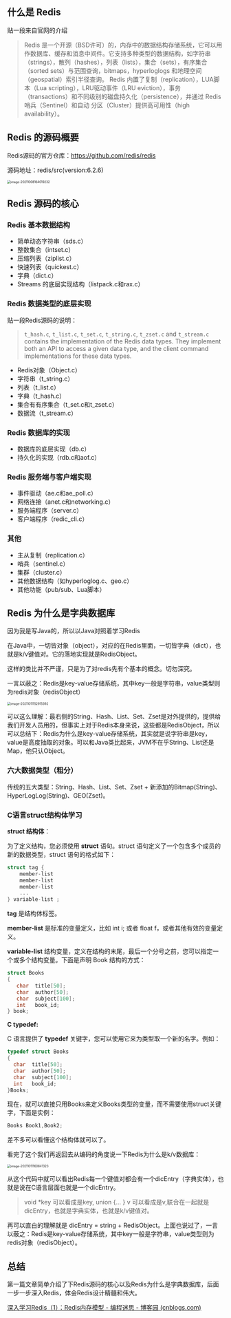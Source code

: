 ## 什么是 Redis

贴一段来自官网的介绍

> Redis 是一个开源（BSD许可）的，内存中的数据结构存储系统，它可以用作数据库、缓存和消息中间件。它支持多种类型的数据结构，如字符串（strings），散列（hashes），列表（lists），集合（sets），有序集合（sorted sets）与范围查询，bitmaps，hyperloglogs 和地理空间（geospatial）索引半径查询。 Redis 内置了复制（replication），LUA脚本（Lua scripting），LRU驱动事件（LRU eviction），事务（transactions）和不同级别的磁盘持久化（persistence），并通过 Redis哨兵（Sentinel）和自动 分区（Cluster）提供高可用性（high availability）。

## Redis 的源码概要

Redis源码的官方仓库：https://github.com/redis/redis

源码地址：redis/src(version:6.2.6)

<img src="/Users/guogoffy/Library/Application Support/typora-user-images/image-20211008164019232.png" alt="image-20211008164019232" style="zoom:50%;" />

## Redis 源码的核心

### Redis 基本数据结构

- 简单动态字符串（sds.c）
- 整数集合（intset.c）
- 压缩列表（ziplist.c）
- 快速列表（quickest.c）
- 字典（dict.c）
- Streams 的底层实现结构（listpack.c和rax.c）

### Redis 数据类型的底层实现

贴一段Redis源码的说明：

> `t_hash.c`, `t_list.c`, `t_set.c`, `t_string.c`, `t_zset.c` and `t_stream.c` contains the implementation of the Redis data types. They implement both an API to access a given data type, and the client command implementations for these data types.

- Redis对象（Object.c）
- 字符串（t_string.c）
- 列表（t_list.c）
- 字典（t_hash.c）
- 集合有有序集合（t_set.c和t_zset.c）
- 数据流（t_stream.c）

### Redis 数据库的实现

- 数据库的底层实现（db.c）
- 持久化的实现（rdb.c和aof.c）

### Redis 服务端与客户端实现

- 事件驱动（ae.c和ae_poll.c）
- 网络连接（anet.c和networking.c）
- 服务端程序（server.c）
- 客户端程序（redic_cli.c）

### 其他

- 主从复制（replication.c）
- 哨兵（sentinel.c）
- 集群（cluster.c）
- 其他数据结构（如hyperloglog.c、geo.c）
- 其他功能（pub/sub、Lua脚本）

## Redis 为什么是字典数据库

因为我是写Java的，所以以Java对照着学习Redis

在Java中，一切皆对象（object），对应的在Redis里面，一切皆字典（dict），也就是k/v键值对。它的落地实现就是RedisObject。

这样的类比并不严谨，只是为了对redis先有个基本的概念。切勿深究。

一言以蔽之：Redis是key-value存储系统，其中key一般是字符串，value类型则为redis对象（redisObject）

<img src="/Users/guogoffy/Library/Application Support/typora-user-images/image-20211011152915392.png" alt="image-20211011152915392" style="zoom:50%;" />



可以这么理解：最右侧的String、Hash、List、Set、Zset是对外提供的，提供给我们开发人员用的，但事实上对于Redis本身来说，这些都是RedisObject，所以可以总结下：Redis为什么是key-value存储系统，其实就是说字符串是key，value是高度抽取的对象。可以和Java类比起来，JVM不在乎String、List还是Map，他只认Object。



### 六大数据类型（粗分）

传统的五大类型：String、Hash、List、Set、Zset + 新添加的Bitmap(String)、HyperLogLog(String)、GEO(Zset)。

### C语言**struct**结构体学习

**struct 结构体**：

为了定义结构，您必须使用 **struct** 语句。struct 语句定义了一个包含多个成员的新的数据类型，struct 语句的格式如下：

```c
struct tag { 
    member-list
    member-list 
    member-list  
    ...
} variable-list ;
```

**tag** 是结构体标签。

**member-list** 是标准的变量定义，比如 int i; 或者 float f，或者其他有效的变量定义。

**variable-list** 结构变量，定义在结构的末尾，最后一个分号之前，您可以指定一个或多个结构变量。下面是声明 Book 结构的方式：

```c
struct Books
{
   char  title[50];
   char  author[50];
   char  subject[100];
   int   book_id;
} book;
```

**C typedef:**

C 语言提供了 **typedef** 关键字，您可以使用它来为类型取一个新的名字。例如：

```c
typedef struct Books
{
  char  title[50];
  char  author[50];
  char  subject[100];
  int   book_id;
}Books;
```

现在，就可以直接只用Books来定义Books类型的变量，而不需要使用struct关键字，下面是实例：

```c
Books Book1,Book2;
```

差不多可以看懂这个结构体就可以了。

看完了这个我们再返回去从编码的角度说一下Redis为什么是k/v数据库：

<img src="/Users/guogoffy/Library/Application Support/typora-user-images/image-20211011160841323.png" alt="image-20211011160841323" style="zoom:50%;" />



从这个代码中就可以看出Redis每一个键值对都会有一个dicEntry（字典实体），也就是说在C语言层面也就是一个dicEntry。

> void *key 可以看成是key, union {... } v 可以看成是v,联合在一起就是dicEntry，也就是字典实体，也就是k/v键值对。

再可以直白的理解就是 dicEntry = string + RedisObject。上面也说过了，一言以蔽之：Redis是key-value存储系统，其中key一般是字符串，value类型则为redis对象（redisObject）。

## 总结

第一篇文章简单介绍了下Redis源码的核心以及Redis为什么是字典数据库，后面一步一步深入Redis，体会Redis设计精髓和伟大。

[深入学习Redis（1）：Redis内存模型 - 编程迷思 - 博客园 (cnblogs.com)](https://www.cnblogs.com/kismetv/p/8654978.html)







